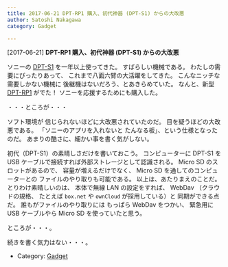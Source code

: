 ```yaml
---
title: 2017-06-21 DPT-RP1 購入、初代神器 (DPT-S1) からの大改悪
author: Satoshi Nakagawa
category: Gadget

---
```


[2017-06-21] **DPT-RP1 購入、初代神器 (DPT-S1) からの大改悪** 

 ソニーの
[DPT-S1](https://www.google.co.jp/url?sa=t&rct=j&q=&esrc=s&source=web&cd=1&cad=rja&uact=8&ved=0ahUKEwjoje2LiNHUAhVCsJQKHZenBtEQFggnMAA&url=http%3A%2F%2Fwww.sony.jp%2Fdigital-paper%2Fproducts%2FDPT-S1%2F&usg=AFQjCNGlElxVZFBG3R1kDXt9UTH7w_w6rg) を一年以上使ってきた。
すばらしい機械である。
わたしの需要にぴったりあって、
これまで八面六臂の大活躍をしてきた。
こんなニッチな需要しかない機械に
後継機はないだろう、とあきらめていた。
なんと、新型 
[DPT-RP1](https://www.google.co.jp/url?sa=t&rct=j&q=&esrc=s&source=web&cd=1&cad=rja&uact=8&ved=0ahUKEwiym7WfiNHUAhUCmZQKHefwAXcQFggnMAA&url=http%3A%2F%2Fwww.sony.jp%2Fdigital-paper%2Fproducts%2FDPT-RP1%2F&usg=AFQjCNE8u9sVRCNdep6tAiIIKCR2uQn3Sw) がでた！
ソニーを応援するためにも購入した。

 ・・・ところが・・・

 ソフト環境が
信じられないほどに大改悪されていたのだ。
目を疑うほどの大改悪である。
「ソニーのアプリを入れないと
たんなる板」、という仕様となったのだ。
あまりの酷さに、細かい事を書く気がしない。

 初代（DPT-S1）の素晴しさだけを書いておこう。
コンピューターに DPT-S1 を
USB ケーブルで接続すれば外部ストレージとして認識される。
Micro SD のスロットがあるので、
容量が増えるだけでなく、
Micro SD を通してのコンピューターとの
ファイルのやり取りも可能である。
以上は、あたりまえのことだ。
とりわけ素晴しいのは、
本体で無線 LAN の設定をすれば、
WebDav （クラウドの規格、
たとえば `box.net` や 
`ownCloud` が採用している）と
同期ができる点だ。
誰もがファイルのやり取りには
もっぱら WebDav をつかい、
緊急用に USB ケーブルやら
Micro SD を使っていたと思う。

 ところが・・・。

 続きを書く気力はない・・・。

- Category: [Gadget](https://merapano.github.io/categories.html#Gadget)

